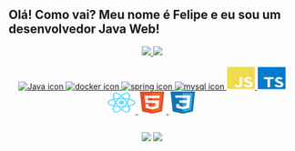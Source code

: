 ## Olá! Como vai? Meu nome é Felipe e eu sou um desenvolvedor Java Web!
<div align="center">
  <a href="https://github.com/felpschneider">
  <img height="1700em" src="https://github-readme-stats.vercel.app/api?username=felpschneider&show_icons=true&theme=dark&include_all_commits=true&count_private=true"/>
  <img height="1700em" src="https://github-readme-stats.vercel.app/api/top-langs/?username=felpschneider&layout=compact&langs_count=7&theme=dark"/>
</div>
<div style="display: inline_block", align="center" ><br>
  <img alt="Java icon" height="40" width="50" src="https://raw.githubusercontent.com/jmnote/z-icons/master/svg/java.svg">
  <img alt="docker icon" height="40" width="50" src="https://cdn.jsdelivr.net/gh/devicons/devicon/icons/docker/docker-original.svg">
  <img alt="spring icon" height="40" width="50" src="https://cdn.jsdelivr.net/gh/devicons/devicon/icons/spring/spring-original.svg">
  <img alt="mysql icon" height="40" width="50" src="https://cdn.jsdelivr.net/gh/devicons/devicon/icons/mysql/mysql-original.svg">
  <img alt="Js icon" height="40" width="50" src="https://raw.githubusercontent.com/devicons/devicon/master/icons/javascript/javascript-plain.svg">
  <img alt="Ts icon" height="40" width="50" src="https://raw.githubusercontent.com/devicons/devicon/master/icons/typescript/typescript-plain.svg">
  <img alt="react icon" height="40" width="50" src="https://raw.githubusercontent.com/devicons/devicon/master/icons/react/react-original.svg">
  <img alt="HTML icon" height="40" width="50" src="https://raw.githubusercontent.com/devicons/devicon/master/icons/html5/html5-original.svg">
  <img alt="CSS icon" height="40" width="50" src="https://raw.githubusercontent.com/devicons/devicon/master/icons/css3/css3-original.svg">
</div>
  
  ##
 
<div align="center"> 
    <a href="https://www.linkedin.com/in/felpschneider" target="_blank"><img src="https://img.shields.io/badge/-LinkedIn-%230077B5?style=for-the-badge&logo=linkedin&logoColor=white" target="_blank"></a> 
  <a href = "mailto:felipeschneider2811@gmail.com"><img src="https://img.shields.io/badge/-Gmail-%23333?style=for-the-badge&logo=gmail&logoColor=white" target="_blank"></a>

 
</div>

